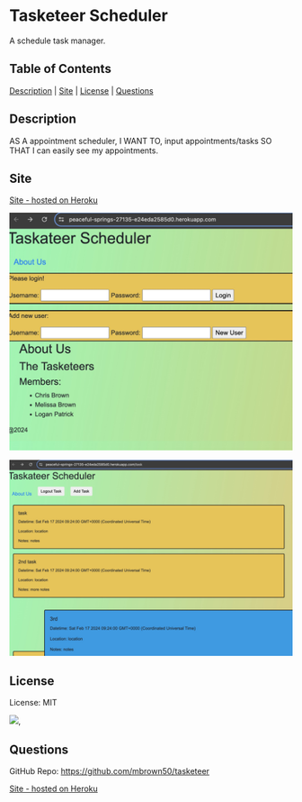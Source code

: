   # Tasketeer Scheduler
  A schedule task manager.
 
  ## Table of Contents

  [Description](#description) | [Site](#site) | [License](#license) | [Questions](#questions)

  ## Description

  AS A appointment scheduler, 
  I WANT TO, input appointments/tasks
  SO THAT I can easily see my appointments.

  ## Site
  [Site - hosted on Heroku](https://peaceful-springs-27135-e24eda2585d0.herokuapp.com/)

  ![Site](img/Taksateer1.jpg)

  ![Site logged in](img/Taskateer2.jpg)

  ## License
  
  License: MIT

  [<img src="https://img.shields.io/badge/License-MIT-yellow.svg">](https://opensource.org/licenses/MIT),

  ## Questions
  
  GitHub Repo: https://github.com/mbrown50/tasketeer
  
  [Site - hosted on Heroku](https://peaceful-springs-27135-e24eda2585d0.herokuapp.com/)
